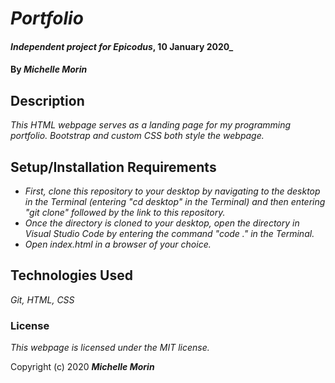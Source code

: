 # _Portfolio_

#### _Independent project for Epicodus_, 10 January 2020_

#### By _**Michelle Morin**_

## Description

_This HTML webpage serves as a landing page for my programming portfolio. Bootstrap and custom CSS both style the webpage._

## Setup/Installation Requirements

* _First, clone this repository to your desktop by navigating to the desktop in the Terminal (entering "cd desktop" in the Terminal) and then entering "git clone" followed by the link to this repository._
* _Once the directory is cloned to your desktop, open the directory in Visual Studio Code by entering the command "code ." in the Terminal._
* _Open index.html in a browser of your choice._

## Technologies Used

_Git, HTML, CSS_

### License

*This webpage is licensed under the MIT license.*

Copyright (c) 2020 **_Michelle Morin_**
